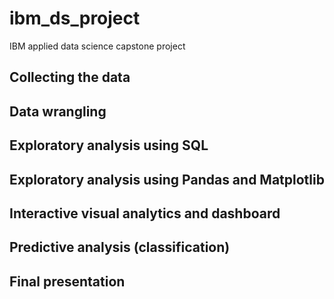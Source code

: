 # ibm_ds_project
IBM applied data science capstone project

## Collecting the data

## Data wrangling

## Exploratory analysis using SQL

## Exploratory analysis using Pandas and Matplotlib

## Interactive visual analytics and dashboard

## Predictive analysis (classification)

## Final presentation
